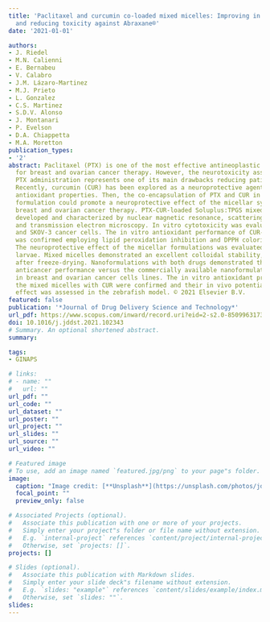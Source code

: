 ```yaml
---
title: 'Paclitaxel and curcumin co-loaded mixed micelles: Improving in vitro efficacy
  and reducing toxicity against Abraxane®'
date: '2021-01-01'

authors:
- J. Riedel
- M.N. Calienni
- E. Bernabeu
- V. Calabro
- J.M. Lázaro-Martinez
- M.J. Prieto
- L. Gonzalez
- C.S. Martinez
- S.D.V. Alonso
- J. Montanari
- P. Evelson
- D.A. Chiappetta
- M.A. Moretton
publication_types:
- '2'
abstract: Paclitaxel (PTX) is one of the most effective antineoplastic drugs employed
  for breast and ovarian cancer therapy. However, the neurotoxicity associated with
  PTX administration represents one of its main drawbacks reducing patient life quality.
  Recently, curcumin (CUR) has been explored as a neuroprotective agent due to its
  antioxidant properties. Then, the co-encapsulation of PTX and CUR in a mixed micellar
  formulation could promote a neuroprotective effect of the micellar system and optimize
  breast and ovarian cancer therapy. PTX-CUR-loaded Soluplus:TPGS mixed micelles were
  developed and characterized by nuclear magnetic resonance, scattering techniques
  and transmission electron microscopy. In vitro cytotoxicity was evaluated in MDA-MB-231
  and SKOV-3 cancer cells. The in vitro antioxidant performance of CUR-loaded nanoformulations
  was confirmed employing lipid peroxidation inhibition and DPPH colorimetric assays.
  The neuroprotective effect of the micellar formulations was evaluated on zebrafish
  larvae. Mixed micelles demonstrated an excellent colloidal stability, before and
  after freeze-drying. Nanoformulations with both drugs demonstrated the best in vitro
  anticancer performance versus the commercially available nanoformulation Abraxane®
  in breast and ovarian cancer cells lines. The in vitro antioxidant properties of
  the mixed micelles with CUR were confirmed and their in vivo potential neuroprotective
  effect was assessed in the zebrafish model. © 2021 Elsevier B.V.
featured: false
publication: '*Journal of Drug Delivery Science and Technology*'
url_pdf: https://www.scopus.com/inward/record.uri?eid=2-s2.0-85099631731&doi=10.1016%2fj.jddst.2021.102343&partnerID=40&md5=4a1b3d2cfe034e7941a19026709dc2d4
doi: 10.1016/j.jddst.2021.102343
# Summary. An optional shortened abstract.
summary: 

tags:
- GINAPS

# links:
# - name: ""
#   url: ""
url_pdf: ""
url_code: ""
url_dataset: ""
url_poster: ""
url_project: ""
url_slides: ""
url_source: ""
url_video: ""

# Featured image
# To use, add an image named `featured.jpg/png` to your page"s folder. 
image:
  caption: "Image credit: [**Unsplash**](https://unsplash.com/photos/jdD8gXaTZsc)"
  focal_point: ""
  preview_only: false

# Associated Projects (optional).
#   Associate this publication with one or more of your projects.
#   Simply enter your project"s folder or file name without extension.
#   E.g. `internal-project` references `content/project/internal-project/index.md`.
#   Otherwise, set `projects: []`.
projects: []

# Slides (optional).
#   Associate this publication with Markdown slides.
#   Simply enter your slide deck"s filename without extension.
#   E.g. `slides: "example"` references `content/slides/example/index.md`.
#   Otherwise, set `slides: ""`.
slides:
---
```


